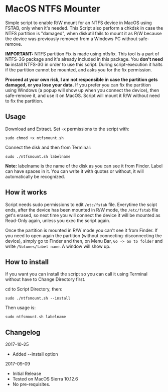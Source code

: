 # MacOS NTFS Mounter
Simple script to enable R/W mount for an NTFS device in MacOS using FSTAB, only when it's needed. 
This Script also perform a chkdsk in case the NTFS partition is "damaged", when diskutil fails to mount it as R/W because the device was previously removed from a Windows PC without safe-remove.

**IMPORTANT:** NTFS partition Fix is made using ntfsfix. This tool is a part of NTFS-3G package and it's already included in this package. You **don't need to** install NTFS-3G in order to use this script. During script-execution it halts if the partition cannot be mounted, and asks you for the fix permission. 

**Proceed at your own risk, I am not responsible in case the partition gets damaged, or you lose your data.** If you prefer you can fix the partition using Windows (a popup will show up when you connect the device), then safe-remove it, and use it on MacOS. Script will mount it R/W without need to fix the partition.

## Usage

Download and Extract. Set -x permissions to the script with: 

`sudo chmod +x ntfsmount.sh`


Connect the disk and then from Terminal:

`sudo ./ntfsmount.sh labelname`

**Note:** labelname is the name of the disk as you can see it from Finder. Label can have spaces in it. You can write it with quotes or without, it will automatically be recognized. 

## How it works

Script needs sudo permissions to edit `/etc/fstab` file. Everytime the scipt ends, after the device has been mounted in R/W mode, the `/etc/fstab` file get's erased, so next time you will connect the device it will be mounted as Read-Only again, unless you exec the script again.

Once the partition is mounted in R/W mode you can't see it from Finder. If you need to open again the partition (without connecting-disconnecting the device), simply go to Finder and then, on Menu Bar, `Go -> Go to folder` and write `/Volumes/label name`. A window will show up. 

## How to install

If you want you can install the script so you can call it using Terminal without have to Change Directory first. 

cd to Script Directory, then: 

`sudo ./ntfsmount.sh --install`

Then usage is:

`sudo ntfsmount.sh labelname`


## Changelog
2017-10-25
* Added --install option

2017-09-09
* Initial Release
* Tested on MacOS Sierra 10.12.6
* No pre-requisites. 
